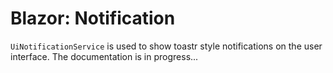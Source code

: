 # Blazor: Notification

`UiNotificationService` is used to show toastr style notifications on the user interface. The documentation is in progress...